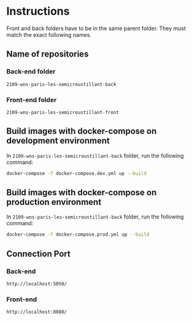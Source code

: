 # Instructions

Front and back folders have to be in the same parent folder.
They must match the exact following names.

## Name of repositories


### Back-end folder
`2109-wns-paris-les-semicroustillant-back`

### Front-end folder
`2109-wns-paris-les-semicroustillant-front`

## Build images with docker-compose on development environment
In `2109-wns-paris-les-semicroustillant-back` folder, run the following command:

```bash
docker-compose -f docker-compose.dev.yml up --build
```
## Build images with docker-compose on production environment
In `2109-wns-paris-les-semicroustillant-back` folder, run the following command:

```bash
docker-compose -f docker-compose.prod.yml up --build
```

## Connection Port
### Back-end
`http://localhost:5050/`

### Front-end
`http://localhost:8080/`